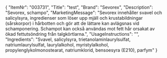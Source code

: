 {
  "ItemNr": "003731",
  "Title": "test",
  "Brand": "Sevorex",
  "Description": "Sevorex, schampo",
  "MarketingMessage": "Sevorex innehåller svavel och salicylsyra, ingredienser som löser upp mjäll och krustabildningar (sårskorpor) i hårbotten och gör att de lättare kan avlägsnas vid schamponering. Schampot kan också användas mot fett hår orsakat av ökad fettutsöndring från talgkörtlarna.",
  "UsageInstructions": "",
  "Ingredients": "Svavel, salicylsyra, trietanolaminlaurylsulfat, natriumlaurylsulfat, laurylalkohol, myristylalkohol, propylenglykolmonostearat, natriumklorid, bensoesyra (E210), parfym"
}